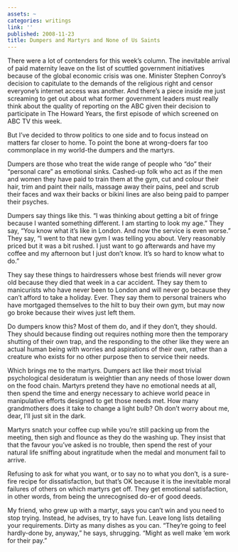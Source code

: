 ```yaml
---
assets: ~
categories: writings
link: ''
published: 2008-11-23
title: Dumpers and Martyrs and None of Us Saints
---
```

There were a lot of contenders for this week’s column. The inevitable
arrival of paid maternity leave on the list of scuttled government
initiatives because of the global economic crisis was one. Minister
Stephen Conroy’s decision to capitulate to the demands of the religious
right and censor everyone’s internet access was another. And there’s a
piece inside me just screaming to get out about what former government
leaders must really think about the quality of reporting on the ABC
given their decision to participate in The Howard Years, the first
episode of which screened on ABC TV this week.

But I’ve decided to throw politics to one side and to focus instead on
matters far closer to home. To point the bone at wrong-doers far too
commonplace in my world-the dumpers and the martyrs.

Dumpers are those who treat the wide range of people who “do” their
“personal care” as emotional sinks. Cashed-up folk who act as if the men
and women they have paid to train them at the gym, cut and colour their
hair, trim and paint their nails, massage away their pains, peel and
scrub their faces and wax their backs or bikini lines are also being
paid to pamper their psyches.

Dumpers say things like this. “I was thinking about getting a bit of
fringe because I wanted something different. I am starting to look my
age.” They say, “You know what it’s like in London. And now the service
is even worse.” They say, “I went to that new gym I was telling you
about. Very reasonably priced but it was a bit rushed. I just want to go
afterwards and have my coffee and my afternoon but I just don’t know.
It’s so hard to know what to do.”

They say these things to hairdressers whose best friends will never grow
old because they died that week in a car accident. They say them to
manicurists who have never been to London and will never go because they
can’t afford to take a holiday. Ever. They say them to personal trainers
who have mortgaged themselves to the hilt to buy their own gym, but may
now go broke because their wives just left them.

Do dumpers know this? Most of them do, and if they don’t, they should.
They should because finding out requires nothing more then the temporary
shutting of their own trap, and the responding to the other like they
were an actual human being with worries and aspirations of their own,
rather than a creature who exists for no other purpose then to service
their needs.

Which brings me to the martyrs. Dumpers act like their most trivial
psychological desideratum is weightier than any needs of those lower
down on the food chain. Martyrs pretend they have no emotional needs at
all, then spend the time and energy necessary to achieve world peace in
manipulative efforts designed to get those needs met. How many
grandmothers does it take to change a light bulb? Oh don’t worry about
me, dear, I’ll just sit in the dark.

Martyrs snatch your coffee cup while you’re still packing up from the
meeting, then sigh and flounce as they do the washing up. They insist
that that the favour you’ve asked is no trouble, then spend the rest of
your natural life sniffing about ingratitude when the medal and monument
fail to arrive.

Refusing to ask for what you want, or to say no to what you don’t, is a
sure-fire recipe for dissatisfaction, but that’s OK because it is the
inevitable moral failures of others on which martyrs get off. They get
emotional satisfaction, in other words, from being the unrecognised
do-er of good deeds.

My friend, who grew up with a martyr, says you can’t win and you need to
stop trying. Instead, he advises, try to have fun. Leave long lists
detailing your requirements. Dirty as many dishes as you can. “They’re
going to feel hardly-done by, anyway,” he says, shrugging. “Might as
well make ‘em work for their pay.”